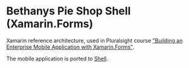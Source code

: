 # Bethanys Pie Shop Shell (Xamarin.Forms)

Xamarin reference architecture, used in Pluralsight course ["Building an Enterprise Mobile Application with Xamarin.Forms"](https://app.pluralsight.com/library/courses/xamarin-forms-enterprise-mobile-application/table-of-contents).

The mobile application is ported to [Shell](https://docs.microsoft.com/en-us/xamarin/xamarin-forms/app-fundamentals/shell/).
